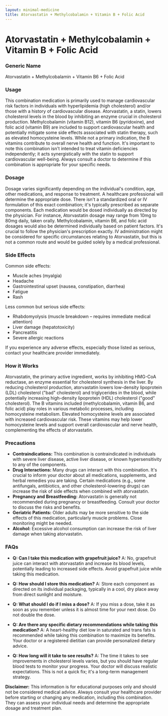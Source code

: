 ```yaml
---
layout: minimal-medicine
title: Atorvastatin + Methylcobalamin + Vitamin B + Folic Acid
---
```


# Atorvastatin + Methylcobalamin + Vitamin B + Folic Acid
### Generic Name

Atorvastatin + Methylcobalamin + Vitamin B6 + Folic Acid


### Usage

This combination medication is primarily used to manage cardiovascular risk factors in individuals with hyperlipidemia (high cholesterol) and/or those with a history of cardiovascular disease.  Atorvastatin, a statin, lowers cholesterol levels in the blood by inhibiting an enzyme crucial in cholesterol production.  Methylcobalamin (vitamin B12), vitamin B6 (pyridoxine), and folic acid (vitamin B9) are included to support cardiovascular health and potentially mitigate some side effects associated with statin therapy, such as elevated homocysteine levels.  While not a primary indication, the B vitamins contribute to overall nerve health and function.  It's important to note this combination isn't intended to treat vitamin deficiencies independently; it acts synergistically with the statin to support cardiovascular well-being.  Always consult a doctor to determine if this combination is appropriate for your specific needs.


### Dosage

Dosage varies significantly depending on the individual's condition, age, other medications, and response to treatment.  A healthcare professional will determine the appropriate dose.  There isn't a standardized oral or IV formulation of this exact combination; it's typically prescribed as separate components.  Each medication would be dosed individually as directed by the physician.  For instance, Atorvastatin dosage may range from 10mg to 80mg daily, taken orally. Methylcobalamin, vitamin B6, and folic acid dosages would also be determined individually based on patient factors.  It's crucial to follow the physician's prescription exactly.   IV administration might be considered for specific circumstances relating to Atorvastatin, but this is not a common route and would be guided solely by a medical professional.


### Side Effects

Common side effects:

*   Muscle aches (myalgia)
*   Headache
*   Gastrointestinal upset (nausea, constipation, diarrhea)
*   Fatigue
*   Rash

Less common but serious side effects:

*   Rhabdomyolysis (muscle breakdown – requires immediate medical attention)
*   Liver damage (hepatotoxicity)
*   Pancreatitis
*   Severe allergic reactions


If you experience any adverse effects, especially those listed as serious, contact your healthcare provider immediately.


### How it Works

Atorvastatin, the primary active ingredient, works by inhibiting HMG-CoA reductase, an enzyme essential for cholesterol synthesis in the liver. By reducing cholesterol production, atorvastatin lowers low-density lipoprotein (LDL) cholesterol ("bad" cholesterol) and triglycerides in the blood, while potentially increasing high-density lipoprotein (HDL) cholesterol ("good" cholesterol).  The B vitamins included (methylcobalamin, vitamin B6, and folic acid) play roles in various metabolic processes, including homocysteine metabolism. Elevated homocysteine levels are associated with increased cardiovascular risk. These vitamins may help lower homocysteine levels and support overall cardiovascular and nerve health, complementing the effects of atorvastatin.


### Precautions

*   **Contraindications:**  This combination is contraindicated in individuals with severe liver disease, active liver disease, or known hypersensitivity to any of the components.
*   **Drug Interactions:**  Many drugs can interact with this combination.  It's crucial to inform your doctor about all medications, supplements, and herbal remedies you are taking.  Certain medications (e.g., some antifungals, antibiotics, and other cholesterol-lowering drugs) can increase the risk of side effects when combined with atorvastatin.
*   **Pregnancy and Breastfeeding:**  Atorvastatin is generally not recommended during pregnancy or breastfeeding. Consult your doctor to discuss the risks and benefits.
*   **Geriatric Patients:**  Older adults may be more sensitive to the side effects of this medication, particularly muscle problems.  Close monitoring might be needed.
*   **Alcohol:** Excessive alcohol consumption can increase the risk of liver damage when taking atorvastatin.

### FAQs

*   **Q: Can I take this medication with grapefruit juice?**  A: No, grapefruit juice can interact with atorvastatin and increase its blood levels, potentially leading to increased side effects. Avoid grapefruit juice while taking this medication.

*   **Q: How should I store this medication?** A: Store each component as directed on its individual packaging, typically in a cool, dry place away from direct sunlight and moisture.

*   **Q:  What should I do if I miss a dose?** A: If you miss a dose, take it as soon as you remember unless it is almost time for your next dose. Do not double the dose.

*   **Q:  Are there any specific dietary recommendations while taking this medication?** A: A heart-healthy diet low in saturated and trans fats is recommended while taking this combination to maximize its benefits.  Your doctor or a registered dietitian can provide personalized dietary advice.

*   **Q:  How long will it take to see results?** A: The time it takes to see improvements in cholesterol levels varies, but you should have regular blood tests to monitor your progress.  Your doctor will discuss realistic expectations.  This is not a quick fix; it's a long-term management strategy.


**Disclaimer:** This information is for educational purposes only and should not be considered medical advice. Always consult your healthcare provider before starting or changing any medication, including this combination.  They can assess your individual needs and determine the appropriate dosage and treatment plan.
